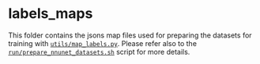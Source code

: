 # labels_maps

This folder contains the jsons map files used for preparing the datasets for training with [`utils/map_labels.py`](../../utils/map_labels.py). Please refer also to the [`run/prepare_nnunet_datasets.sh`](../../../../run/prepare_nnunet_datasets.sh) script for more details.